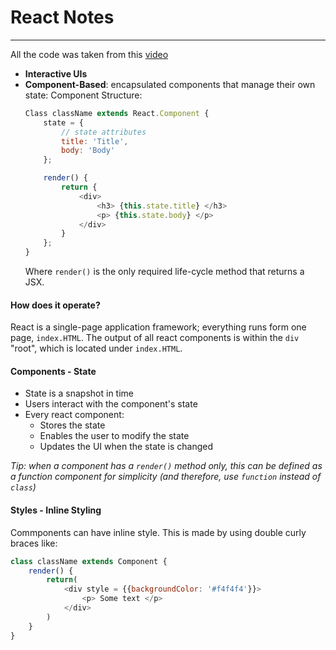 # React Notes
---

All the code was taken from this [video](https://www.youtube.com/watch?v=sBws8MSXN7A)

* **Interactive UIs**
* **Component-Based**: encapsulated components that manage their own state:
    Component Structure:
    ```javascript
    Class className extends React.Component {
        state = {
            // state attributes
            title: 'Title',
            body: 'Body'
        };

        render() {
            return {
                <div>
                    <h3> {this.state.title} </h3>
                    <p> {this.state.body} </p>
                </div>
            }
        };
    }
    ```
    Where `render()` is the only required life-cycle method that returns a JSX.

#### How does it operate?

React is a single-page application framework; everything runs form one page, `index.HTML`. The output of all react components is within the `div` "root", which is located under `index.HTML`.

#### Components - State
* State is a snapshot in time
* Users interact with the component's state
* Every react component:
    * Stores the state
    * Enables the user to modify the state
    * Updates the UI when the state is changed

*Tip: when a component has a `render()` method only, this can be defined as a function component for simplicity (and therefore, use `function` instead of `class`)*

#### Styles - Inline Styling
Commponents can have inline style. This is made by using double curly braces like:
```javascript
class className extends Component {
    render() {
        return(
            <div style = {{backgroundColor: '#f4f4f4'}}>
                <p> Some text </p>
            </div>
        )
    }
}

